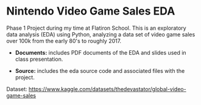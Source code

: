 # Nintendo Video Game Sales EDA

Phase 1 Project during my time at Flatiron School. This is an exploratory data analysis (EDA) using Python, analyzing a data set of video game sales over 100k from the early 80's to roughly 2017.

- **Documents:** includes PDF documents of the EDA and slides used in class presentation.

- **Source:** includes the eda source code and associated files with the project.

Dataset: https://www.kaggle.com/datasets/thedevastator/global-video-game-sales
